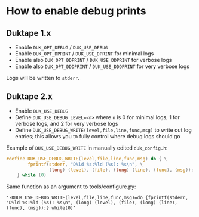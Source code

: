 # How to enable debug prints

## Duktape 1.x

- Enable `DUK_OPT_DEBUG` / `DUK_USE_DEBUG`
- Enable `DUK_OPT_DPRINT` / `DUK_USE_DPRINT` for minimal logs
- Enable also `DUK_OPT_DDPRINT` / `DUK_USE_DDPRINT` for verbose logs
- Enable also `DUK_OPT_DDDPRINT` / `DUK_USE_DDDPRINT` for very verbose logs

Logs will be written to `stderr`.

## Duktape 2.x

- Enable `DUK_USE_DEBUG`
- Define `DUK_USE_DEBUG_LEVEL=<n>` where `n` is 0 for minimal logs,
  1 for verbose logs, and 2 for very verbose logs
- Define `DUK_USE_DEBUG_WRITE(level,file,line,func,msg)` to write out log
  entries; this allows you to fully control where debug logs should go

Example of `DUK_USE_DEBUG_WRITE` in manually edited `duk_config.h`:

```c
#define DUK_USE_DEBUG_WRITE(level,file,line,func,msg) do { \
		fprintf(stderr, "D%ld %s:%ld (%s): %s\n", \
		        (long) (level), (file), (long) (line), (func), (msg)); \
	} while (0)
```

Same function as an argument to tools/configure.py:

```
'-DDUK_USE_DEBUG_WRITE(level,file,line,func,msg)=do {fprintf(stderr, "D%ld %s:%ld (%s): %s\n", (long) (level), (file), (long) (line), (func), (msg));} while(0)'
```
